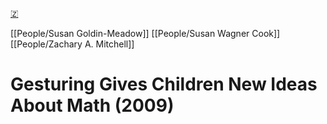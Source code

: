 [🇿](zotero://select/library/items/BWGIPBDZ)

[[People/Susan Goldin-Meadow]] [[People/Susan Wagner Cook]] [[People/Zachary A. Mitchell]] 
# Gesturing Gives Children New Ideas About Math (2009)

